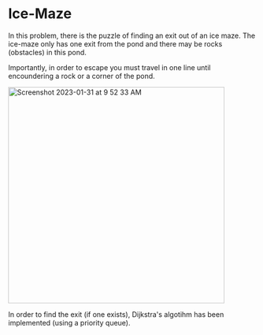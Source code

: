 # Ice-Maze

In this problem, there is the puzzle of finding an exit out of an ice maze. The ice-maze only has one exit from the pond and there may be rocks (obstacles) in this pond.

Importantly, in order to escape you must travel in one line until encoundering a rock or a corner of the pond.

<img width="439" alt="Screenshot 2023-01-31 at 9 52 33 AM" src="https://user-images.githubusercontent.com/49656095/215794027-ae5a21c4-826f-4936-8268-8da7add653cc.png">

In order to find the exit (if one exists), Dijkstra's algotihm has been implemented (using a priority queue).
